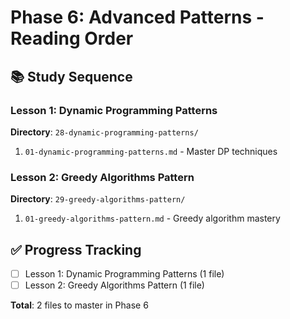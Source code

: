 # Phase 6: Advanced Patterns - Reading Order

## 📚 Study Sequence

### Lesson 1: Dynamic Programming Patterns
**Directory**: `28-dynamic-programming-patterns/`
1. `01-dynamic-programming-patterns.md` - Master DP techniques

### Lesson 2: Greedy Algorithms Pattern
**Directory**: `29-greedy-algorithms-pattern/`
1. `01-greedy-algorithms-pattern.md` - Greedy algorithm mastery

## ✅ Progress Tracking
- [ ] Lesson 1: Dynamic Programming Patterns (1 file)
- [ ] Lesson 2: Greedy Algorithms Pattern (1 file)

**Total**: 2 files to master in Phase 6
